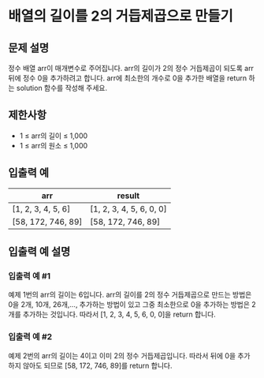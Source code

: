 # 배열의 길이를 2의 거듭제곱으로 만들기


## 문제 설명
정수 배열 arr이 매개변수로 주어집니다. arr의 길이가 2의 정수 거듭제곱이 되도록 arr 뒤에 정수 0을 추가하려고 합니다. arr에 최소한의 개수로 0을 추가한 배열을 return 하는 solution 함수를 작성해 주세요.

## 제한사항
- 1 ≤ arr의 길이 ≤ 1,000
- 1 ≤ arr의 원소 ≤ 1,000

## 입출력 예
|arr|result|
|-|-|
|[1, 2, 3, 4, 5, 6]|[1, 2, 3, 4, 5, 6, 0, 0]|
|[58, 172, 746, 89]|[58, 172, 746, 89]|

## 입출력 예 설명

### 입출력 예 #1
예제 1번의 arr의 길이는 6입니다. arr의 길이를 2의 정수 거듭제곱으로 만드는 방법은 0을 2개, 10개, 26개,..., 추가하는 방법이 있고 그중 최소한으로 0을 추가하는 방법은 2개를 추가하는 것입니다. 따라서 [1, 2, 3, 4, 5, 6, 0, 0]을 return 합니다.

### 입출력 예 #2
예제 2번의 arr의 길이는 4이고 이미 2의 정수 거듭제곱입니다. 따라서 뒤에 0을 추가하지 않아도 되므로 [58, 172, 746, 89]를 return 합니다.